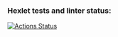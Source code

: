 ### Hexlet tests and linter status:
[![Actions Status](https://github.com/efimovsergey/python-project-lvl1/workflows/hexlet-check/badge.svg)](https://github.com/efimovsergey/python-project-lvl1/actions)